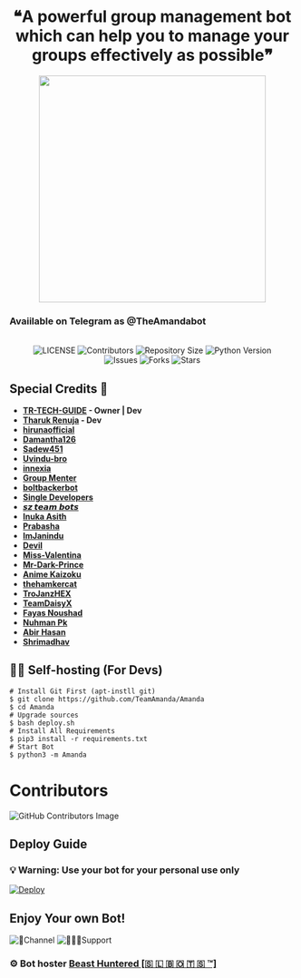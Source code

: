 <h1 align = "center"> ❝A powerful group management bot which can help you to manage your groups effectively as possible❞ </h1>

<p align="center">
  <img src="https://telegra.ph/file/f80844f7f1e6bfaf5ebd6.jpg" width='400"'>
</p>

<h3>Avaiilable on Telegram as @TheAmandabot</h3>

<p align="center"> <br>
    <img src="https://img.shields.io/github/license/TeamAmanda/Amanda?style=for-the-badge&logo=telegram" alt="LICENSE">
    <img src="https://img.shields.io/github/contributors/TeamAmanda/Amanda?style=for-the-badge&logo=telegram" alt="Contributors">
    <img src="https://img.shields.io/github/repo-size/TeamAmanda/Amanda?style=for-the-badge&logo=telegram" alt="Repository Size"> 
    <img src="https://img.shields.io/badge/python-3.9-green?style=for-the-badge&logo=appveyor" alt="Python Version">
 <br>   
    <img src="https://img.shields.io/github/issues/TeamAmanda/Amanda?style=for-the-badge&logo=telegram" alt="Issues">
    <img src="https://img.shields.io/github/forks/TeamAmanda/Amanda?style=for-the-badge&logo=telegram" alt="Forks">
    <img src="https://img.shields.io/github/stars/TeamAmanda/Amanda?style=for-the-badge&logo=telegram" alt="Stars">
</p> 
    
    
## Special Credits 🥰    
- **[TR-TECH-GUIDE](https://github.com/TR-TECH-GUIDE) - Owner | Dev**
- **[Tharuk Renuja](https://github.com/TharukRenuja) - Dev**
- **[hirunaofficial](https://github.com/hirunaofficial)**
- **[Damantha126](https://github.com/Damantha126)**
- **[Sadew451](https://github.com/Sadew451)**
- **[Uvindu-bro](https://github.com/UvinduBro)**
- **[innexia](https://github.com/DarkCybers/innexia/tree/Sammy/innexiaBot)**
- **[Group Menter](https://github.com/TeamGroupMenter/GroupMenter)**
- **[boltbackerbot](https://t.me/boltbacker)**
- **[Single Developers](https://t.me/SingleDevelopers)**
- **[𝙨𝙯 𝙩𝙚𝙖𝙢 𝙗𝙤𝙩𝙨](https://t.me/szteambots)**
- **[Inuka Asith](https://github.com/inukaasith)**
- **[Prabasha](https://github.com/prabhasha-p/)**
- **[ImJanindu](https://github.com/imjanindu)** 
- **[Devil](https://github.com/lucifeermorningstar)** 
- **[Miss-Valentina](https://github.com/Miss-Valentina)** 
- **[Mr-Dark-Prince](https://github.com/Mr-Dark-Prince/)** 
- **[Anime Kaizoku](https://github.com/AnimeKaizoku)**
- **[thehamkercat](https://github.com/thehamkercat/)**
- **[TroJanzHEX](https://github.com/TroJanzHEX/)**
- **[TeamDaisyX](https://github.com/teamdaisyx)**
- **[Fayas Noushad](https://github.com/FayasNoushad)**
- **[Nuhman Pk](https://github.com/bughunter0)**
- **[Abir Hasan](https://github.com/AbirHasan2005)**
- **[Shrimadhav](https://github.com/SpEcHiDe)**

## 👨‍💻 Self-hosting (For Devs)
```
# Install Git First (apt-instll git)
$ git clone https://github.com/TeamAmanda/Amanda
$ cd Amanda
# Upgrade sources
$ bash deploy.sh
# Install All Requirements 
$ pip3 install -r requirements.txt
# Start Bot 
$ python3 -m Amanda
```

 # Contributors
![GitHub Contributors Image](https://contrib.rocks/image?repo=TeamAmanda/Amanda)   
 
 ## Deploy Guide
 
### 💡 Warning: Use your bot for your personal use only   

 [![Deploy](https://www.herokucdn.com/deploy/button.svg)](https://heroku.com/deploy?template=https://github.com/TeamAmanda/Amanda/tree/v3) 

## Enjoy Your own Bot!

![📣Channel](https://img.shields.io/badge/dynamic/json?color=blue&label=szteam%20@SLBotsOfficial&query=subscribers&url=https%3A%2F%2Fonline-users-api.up.railway.app%2Fcheck%3Fchat%3Dszteambots&logo=telegram)
![👨‍👦‍👦Support](https://img.shields.io/badge/dynamic/json?color=blue&label=support%20@trtechguide&query=members&url=https%3A%2F%2Fonline-users-api.up.railway.app%2Fcheck%3Fchat%3Dslbotzone&logo=telegram) 

### ⚙️ Bot hoster [Beast Huntered [🇸 🇱 🇧 🇴 🇹 🇸 ™]](https://t.me/SLBotsOfficial)
 
    
